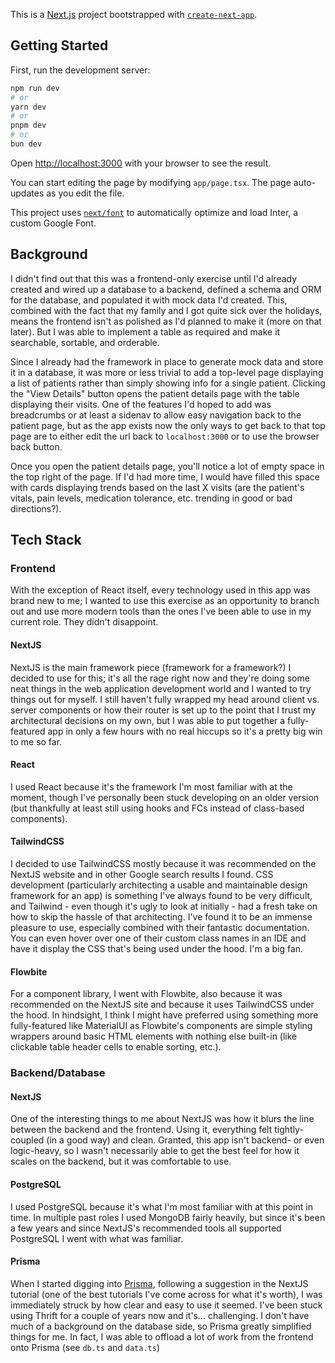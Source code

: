 This is a [Next.js](https://nextjs.org/) project bootstrapped with [`create-next-app`](https://github.com/vercel/next.js/tree/canary/packages/create-next-app).

## Getting Started

First, run the development server:

```bash
npm run dev
# or
yarn dev
# or
pnpm dev
# or
bun dev
```

Open [http://localhost:3000](http://localhost:3000) with your browser to see the result.

You can start editing the page by modifying `app/page.tsx`. The page auto-updates as you edit the file.

This project uses [`next/font`](https://nextjs.org/docs/basic-features/font-optimization) to automatically optimize and load Inter, a custom Google Font.

## Background

I didn't find out that this was a frontend-only exercise until I'd already created and wired up a database to a backend,
defined a schema and ORM for the database, and populated it with mock data I'd created. This, combined with the fact that 
my family and I got quite sick over the holidays, means the frontend isn't as polished as I'd planned to make it (more on that later).
But I was able to implement a table as required and make it searchable, sortable, and orderable.

Since I already had the framework in place to generate mock data and store it in a database, it was more or less
trivial to add a top-level page displaying a list of patients rather than simply showing info for a single patient.
Clicking the "View Details" button opens the patient details page with the table displaying their visits. One of the 
features I'd hoped to add was breadcrumbs or at least a sidenav to allow easy navigation back to the patient page, but 
as the app exists now the only ways to get back to that top page are to either edit the url back to `localhost:3000` or to
use the browser back button.

Once you open the patient details page, you'll notice a lot of empty space in the top right of the page. If I'd had more time,
I would have filled this space with cards displaying trends based on the last X visits (are the patient's vitals, pain levels, 
medication tolerance, etc. trending in good or bad directions?).

## Tech Stack

### Frontend
With the exception of React itself, every technology used in this app was brand new to me; I wanted to use this exercise as an opportunity to 
branch out and use more modern tools than the ones I've been able to use in my current role. They didn't disappoint.

#### NextJS
NextJS is the main framework piece (framework for a framework?) I decided to use for this; it's all the rage right now and they're doing some neat things in 
the web application development world and I wanted to try things out for myself. I still haven't fully wrapped my head around
client vs. server components or how their router is set up to the point that I trust my architectural decisions on my own,
but I was able to put together a fully-featured app in only a few hours with no real hiccups so it's a pretty big win to me so far.

#### React
I used React because it's the framework I'm most familiar with at the moment, though I've personally been stuck developing on
an older version (but thankfully at least still using hooks and FCs instead of class-based components).

#### TailwindCSS
I decided to use TailwindCSS mostly because it was recommended on the NextJS website and in other Google search
results I found. CSS development (particularly architecting a usable and maintainable design framework for an app) is something I've
always found to be very difficult, and Tailwind - even though it's ugly to look at initially - had a fresh take on how to 
skip the hassle of that architecting. I've found it to be an immense pleasure to use, especially combined with their fantastic
documentation. You can even hover over one of their custom class names in an IDE and have it display the CSS that's being used 
under the hood. I'm a big fan.

#### Flowbite
For a component library, I went with Flowbite, also because it was recommended on the NextJS site and because it uses TailwindCSS
under the hood. In hindsight, I think I might have preferred using something more fully-featured like MaterialUI as Flowbite's 
components are simple styling wrappers around basic HTML elements with nothing else built-in (like clickable table header cells
to enable sorting, etc.). 

### Backend/Database

#### NextJS 
One of the interesting things to me about NextJS was how it blurs the line between the backend and the frontend. Using it,
everything felt tightly-coupled (in a good way) and clean. Granted, this app isn't backend- or even logic-heavy, so I wasn't
necessarily able to get the best feel for how it scales on the backend, but it was comfortable to use.

#### PostgreSQL 
I used PostgreSQL because it's what I'm most familiar with at this point in time. In multiple past roles I used MongoDB fairly 
heavily, but since it's been a few years and since NextJS's recommended tools all supported PostgreSQL I went with what was 
familiar.

#### Prisma
When I started digging into [Prisma](https://www.prisma.io/), following a suggestion in the NextJS tutorial (one of the best tutorials I've
come across for what it's worth), I was immediately struck by how clear and easy to use it seemed. I've been stuck using Thrift
for a couple of years now and it's... challenging. I don't have much of a background on the database side, so Prisma greatly simplified
things for me. In fact, I was able to offload a lot of work from the frontend onto Prisma (see `db.ts` and `data.ts`)

